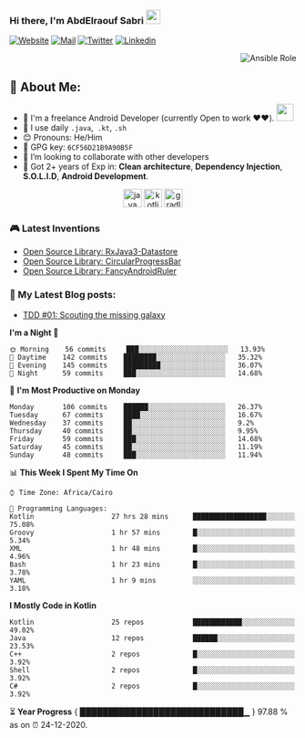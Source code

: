 ### Hi there, I'm AbdElraouf Sabri <img src="https://media.giphy.com/media/hvRJCLFzcasrR4ia7z/giphy.gif" width="25px">
[![Website](https://img.shields.io/badge/-Portfolio-black?style=for-the-badge&logo=google-chrome&logoColor=white)](https://abd3lraouf.tech/)
[![Mail](https://img.shields.io/badge/-Say%20Hi!-black?style=for-the-badge&logo=gmail)](mailto:abdelraoufsabri@gmail.com)
[![Twitter](https://img.shields.io/badge/-Twitter-black?style=for-the-badge&logo=twitter)](https://twitter.com/abd3lraouf)
[![Linkedin](https://img.shields.io/badge/-LinkedIn-black?style=for-the-badge&logo=Linkedin)](https://www.linkedin.com/in/abdelraouf-sabri/)
<p align='right'>
      <a src="https://github.com/AbdElraoufSabri/AbdElraoufSabri/releases/latest/download/AbdElraouf.Sabri.resume.pdf">
            <img alt="Ansible Role" src="https://img.shields.io/static/v1?color=red&label=Resume&logo=adobe&logoColor=white&style=for-the-badge&message=Download">
      </a>
</p>

## 🤵 About Me:
- 🏦 I'm a freelance Android Developer (currently Open to work ❤️❤️).
      <img src="https://media.giphy.com/media/WUlplcMpOCEmTGBtBW/giphy.gif" width="30">
- 🤔 I use daily `.java`,` .kt`, `.sh`
- 😊 Pronouns: He/Him
- 🔑 GPG key: `6CF56D21B9A90B5F`
- 👯 I’m looking to collaborate with other developers
- 💬 Got 2+ years of Exp in: **Clean architecture**, **Dependency Injection**, **S.O.L.I.D**, **Android Development**.

<p align="center">
<img src="https://devicons.github.io/devicon/devicon.git/icons/java/java-original.svg" alt="java" width="32" height="32"/> 
<img src="https://devicons.github.io/devicon/devicon.git/icons/kotlin/kotlin-original.svg" alt="kotlin" width="32" height="32"/> 
<img src="https://devicons.github.io/devicon/devicon.git/icons/gradle/gradle-plain.svg" alt="gradle" width="32" height="32"/> 
</p>

### 🎮 Latest Inventions
- [Open Source Library: RxJava3-Datastore](https://github.com/AbdElraoufSabri/DatastoreWithRxJava3)
- [Open Source Library: CircularProgressBar](https://github.com/AbdElraoufSabri/CircularProgressBar)
- [Open Source Library: FancyAndroidRuler](https://github.com/AbdElraoufSabri/FancyAndroidRuler)

### 📕 My Latest Blog posts:
<!-- BLOG-POST-LIST:START -->
- [TDD #01: Scouting the missing galaxy](https://abd3lraouf.tech/tdd/TDD-01-Scouting-the-missing-galaxy/)
<!-- BLOG-POST-LIST:END -->

<!--START_SECTION:waka-->
**I'm a Night 🦉** 

```text
🌞 Morning    56 commits     ███░░░░░░░░░░░░░░░░░░░░░░   13.93% 
🌆 Daytime    142 commits    ████████░░░░░░░░░░░░░░░░░   35.32% 
🌃 Evening    145 commits    █████████░░░░░░░░░░░░░░░░   36.07% 
🌙 Night      59 commits     ███░░░░░░░░░░░░░░░░░░░░░░   14.68%

```
📅 **I'm Most Productive on Monday** 

```text
Monday       106 commits    ██████░░░░░░░░░░░░░░░░░░░   26.37% 
Tuesday      67 commits     ████░░░░░░░░░░░░░░░░░░░░░   16.67% 
Wednesday    37 commits     ██░░░░░░░░░░░░░░░░░░░░░░░   9.2% 
Thursday     40 commits     ██░░░░░░░░░░░░░░░░░░░░░░░   9.95% 
Friday       59 commits     ███░░░░░░░░░░░░░░░░░░░░░░   14.68% 
Saturday     45 commits     ██░░░░░░░░░░░░░░░░░░░░░░░   11.19% 
Sunday       48 commits     ███░░░░░░░░░░░░░░░░░░░░░░   11.94%

```


📊 **This Week I Spent My Time On** 

```text
⌚︎ Time Zone: Africa/Cairo

💬 Programming Languages: 
Kotlin                   27 hrs 28 mins      ██████████████████░░░░░░░   75.08% 
Groovy                   1 hr 57 mins        █░░░░░░░░░░░░░░░░░░░░░░░░   5.34% 
XML                      1 hr 48 mins        █░░░░░░░░░░░░░░░░░░░░░░░░   4.96% 
Bash                     1 hr 23 mins        █░░░░░░░░░░░░░░░░░░░░░░░░   3.78% 
YAML                     1 hr 9 mins         ░░░░░░░░░░░░░░░░░░░░░░░░░   3.18%

```

**I Mostly Code in Kotlin** 

```text
Kotlin                   25 repos            ████████████░░░░░░░░░░░░░   49.02% 
Java                     12 repos            ██████░░░░░░░░░░░░░░░░░░░   23.53% 
C++                      2 repos             █░░░░░░░░░░░░░░░░░░░░░░░░   3.92% 
Shell                    2 repos             █░░░░░░░░░░░░░░░░░░░░░░░░   3.92% 
C#                       2 repos             █░░░░░░░░░░░░░░░░░░░░░░░░   3.92%

```



<!--END_SECTION:waka-->

⏳ **Year Progress** { █████████████████████████████▁ } 97.88 % as on ⏰ 24-12-2020.


